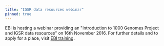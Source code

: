 ```yaml
---
title: "IGSR data resources webinar"
pinned: true
---
```

EBI is hosting a webinar providing an "Introduction to 1000 Genomes Project and IGSR data resources" on 16th November 2016. For further details and to apply for a place, visit [EBI training](http://www.ebi.ac.uk/training/events/2016/introduction-1000-genomes-project-and-igsr-data-resources).
